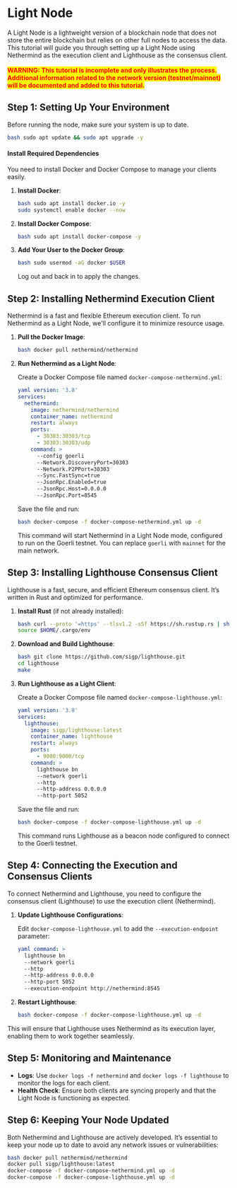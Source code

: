 # Light Node

A Light Node is a lightweight version of a blockchain node that does not store the entire blockchain but relies on other full nodes to access the data. This tutorial will guide you through setting up a Light Node using Nethermind as the execution client and Lighthouse as the consensus client.\
\
<mark style="color:red;">**WARNING: This tutorial is incomplete and only illustrates the process. Additional information related to the network version (testnet/mainnet) will be documented and added to this tutorial.**</mark>

## Step 1: Setting Up Your Environment

Before running the node, make sure your system is up to date.

```bash
bash sudo apt update && sudo apt upgrade -y
```

#### **Install Required Dependencies**

You need to install Docker and Docker Compose to manage your clients easily.

1.  **Install Docker**:

    ```bash
    bash sudo apt install docker.io -y
    sudo systemctl enable docker --now
    ```
2.  **Install Docker Compose**:

    ```bash
    bash sudo apt install docker-compose -y
    ```
3.  **Add Your User to the Docker Group**:

    ```bash
    bash sudo usermod -aG docker $USER
    ```

    Log out and back in to apply the changes.

## Step 2: Installing Nethermind Execution Client

Nethermind is a fast and flexible Ethereum execution client. To run Nethermind as a Light Node, we'll configure it to minimize resource usage.

1.  **Pull the Docker Image**:

    ```bash
    bash docker pull nethermind/nethermind
    ```
2.  **Run Nethermind as a Light Node**:

    Create a Docker Compose file named `docker-compose-nethermind.yml`:

    ```yaml
    yaml version: '3.8'
    services:
      nethermind:
        image: nethermind/nethermind
        container_name: nethermind
        restart: always
        ports:
          - 30303:30303/tcp
          - 30303:30303/udp
        command: >
          --config goerli
          --Network.DiscoveryPort=30303
          --Network.P2PPort=30303
          --Sync.FastSync=true
          --JsonRpc.Enabled=true
          --JsonRpc.Host=0.0.0.0
          --JsonRpc.Port=8545
    ```

    Save the file and run:

    ```bash
    bash docker-compose -f docker-compose-nethermind.yml up -d
    ```

    This command will start Nethermind in a Light Node mode, configured to run on the Goerli testnet. You can replace `goerli` with `mainnet` for the main network.

## Step 3: Installing Lighthouse Consensus Client

Lighthouse is a fast, secure, and efficient Ethereum consensus client. It’s written in Rust and optimized for performance.

1.  **Install Rust** (if not already installed):

    ```bash
    bash curl --proto '=https' --tlsv1.2 -sSf https://sh.rustup.rs | sh
    source $HOME/.cargo/env
    ```
2.  **Download and Build Lighthouse**:

    ```bash
    bash git clone https://github.com/sigp/lighthouse.git
    cd lighthouse
    make
    ```
3.  **Run Lighthouse as a Light Client**:

    Create a Docker Compose file named `docker-compose-lighthouse.yml`:

    ```yaml
    yaml version: '3.8'
    services:
      lighthouse:
        image: sigp/lighthouse:latest
        container_name: lighthouse
        restart: always
        ports:
          - 9000:9000/tcp
        command: >
          lighthouse bn
          --network goerli
          --http
          --http-address 0.0.0.0
          --http-port 5052
    ```

    Save the file and run:

    ```bash
    bash docker-compose -f docker-compose-lighthouse.yml up -d
    ```

    This command runs Lighthouse as a beacon node configured to connect to the Goerli testnet.

## Step 4: Connecting the Execution and Consensus Clients

To connect Nethermind and Lighthouse, you need to configure the consensus client (Lighthouse) to use the execution client (Nethermind).

1.  **Update Lighthouse Configurations**:

    Edit `docker-compose-lighthouse.yml` to add the `--execution-endpoint` parameter:

    ```yaml
    yaml command: >
      lighthouse bn
      --network goerli
      --http
      --http-address 0.0.0.0
      --http-port 5052
      --execution-endpoint http://nethermind:8545
    ```
2.  **Restart Lighthouse**:

    ```bash
    bash docker-compose -f docker-compose-lighthouse.yml up -d
    ```

This will ensure that Lighthouse uses Nethermind as its execution layer, enabling them to work together seamlessly.

## Step 5: Monitoring and Maintenance

* **Logs**: Use `docker logs -f nethermind` and `docker logs -f lighthouse` to monitor the logs for each client.
* **Health Check**: Ensure both clients are syncing properly and that the Light Node is functioning as expected.

## Step 6: Keeping Your Node Updated

Both Nethermind and Lighthouse are actively developed. It’s essential to keep your node up to date to avoid any network issues or vulnerabilities:

```bash
bash docker pull nethermind/nethermind
docker pull sigp/lighthouse:latest
docker-compose -f docker-compose-nethermind.yml up -d
docker-compose -f docker-compose-lighthouse.yml up -d
```
